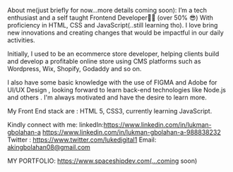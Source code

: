 About me(just briefly for now...more details coming soon):
I’m a tech enthusiast and a self taught Frontend Developer👨‍💻 (over 50% 😎) With proficiency in HTML, CSS and JavaScript(..still learning tho).
I love bring new innovations and creating changes that would be impactful in our daily activities. 

Initially, I used to be an ecommerce store developer, helping clients build and develop a profitable online store using CMS platforms such as Wordpress, Wix, Shopify, Godaddy and so on.

I also have some basic knowledge with the use of FIGMA and Adobe for UI/UX Design , looking forward to learn back-end technologies like Node.js and others . 
I'm always motivated and have the desire to learn more.

My Front End stack are :
HTML 5, CSS3, currently learning JavaScript.


Kindly connect with me:
linkedIn:https://www.linkedin.com/in/lukman-gbolahan-a
https://www.linkedin.com/in/lukman-gbolahan-a-988838232
Twitter : https://www.twitter.com/lukedigital1 
Email: akingbolahan08@gmail.com

MY PORTFOLIO:
https://www.spaceshipdev.com(...coming soon)
